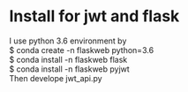 # Install for jwt and flask
I use python 3.6 environment by    
$ conda create -n flaskweb python=3.6    
$ conda install -n flaskweb flask       
$ conda install -n flaskweb pyjwt     
Then develope jwt_api.py  
